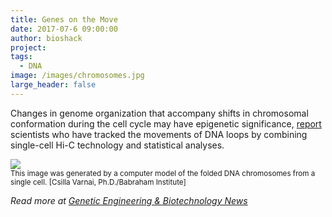 ```yaml
---
title: Genes on the Move
date: 2017-07-6 09:00:00
author: bioshack
project: 
tags:
  - DNA
image: /images/chromosomes.jpg
large_header: false
---
```


<p>Changes in genome organization that accompany shifts in chromosomal conformation during the cell cycle may have epigenetic significance, <a href="https://www.nature.com/nature/journal/v547/n7661/full/nature23001.html" target="_blank">report</a> scientists who have tracked the movements of DNA loops by combining single-cell Hi-C technology and statistical analyses.</p>

<p><img src="http://d8a.org/images/chromosomes.jpg"><br><small>This image was generated by a computer model of the folded DNA chromosomes from a single cell. [Csilla Varnai, Ph.D./Babraham Institute]</small></p>

<p><em>Read more at <a href="http://genengnews.com/gen-news-highlights/music-of-the-genes-rises-from-the-cell-cycle/81254612" target="_blank">Genetic Engineering &amp;
Biotechnology News</a></em></p>